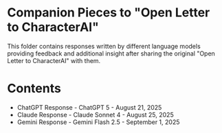 # Companion Pieces to "Open Letter to CharacterAI"
This folder contains responses written by different language models providing feedback and additional insight after sharing the original "Open Letter to CharacterAI" with them.

# Contents
- ChatGPT Response - ChatGPT 5 - August 21, 2025
- Claude Response - Claude Sonnet 4 - August 25, 2025
- Gemini Response - Gemini Flash 2.5 - September 1, 2025